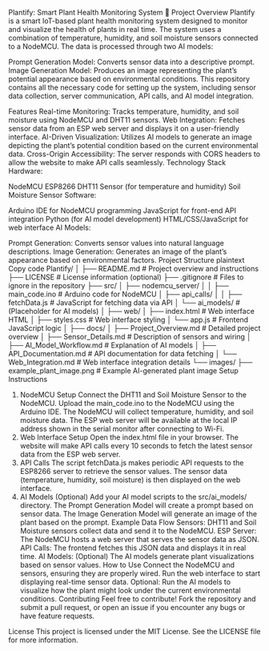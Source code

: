 Plantify: Smart Plant Health Monitoring System 🌿
Project Overview
Plantify is a smart IoT-based plant health monitoring system designed to monitor and visualize the health of plants in real time. The system uses a combination of temperature, humidity, and soil moisture sensors connected to a NodeMCU. The data is processed through two AI models:

Prompt Generation Model: Converts sensor data into a descriptive prompt.
Image Generation Model: Produces an image representing the plant’s potential appearance based on environmental conditions.
This repository contains all the necessary code for setting up the system, including sensor data collection, server communication, API calls, and AI model integration.

Features
Real-time Monitoring: Tracks temperature, humidity, and soil moisture using NodeMCU and DHT11 sensors.
Web Integration: Fetches sensor data from an ESP web server and displays it on a user-friendly interface.
AI-Driven Visualization: Utilizes AI models to generate an image depicting the plant’s potential condition based on the current environmental data.
Cross-Origin Accessibility: The server responds with CORS headers to allow the website to make API calls seamlessly.
Technology Stack
Hardware:

NodeMCU ESP8266
DHT11 Sensor (for temperature and humidity)
Soil Moisture Sensor
Software:

Arduino IDE for NodeMCU programming
JavaScript for front-end API integration
Python (for AI model development)
HTML/CSS/JavaScript for web interface
AI Models:

Prompt Generation: Converts sensor values into natural language descriptions.
Image Generation: Generates an image of the plant’s appearance based on environmental factors.
Project Structure
plaintext
Copy code
Plantify/
│
├── README.md                        # Project overview and instructions
├── LICENSE                          # License information (optional)
├── .gitignore                       # Files to ignore in the repository
├── src/
│   ├── nodemcu_server/
│   │   ├── main_code.ino            # Arduino code for NodeMCU
│   ├── api_calls/
│   │   ├── fetchData.js             # JavaScript for fetching data via API
│   └── ai_models/                   # (Placeholder for AI models)
│
├── web/
│   ├── index.html                   # Web interface HTML
│   ├── styles.css                   # Web interface styling
│   └── app.js                       # Frontend JavaScript logic
│
├── docs/
│   ├── Project_Overview.md          # Detailed project overview
│   ├── Sensor_Details.md            # Description of sensors and wiring
│   ├── AI_Model_Workflow.md         # Explanation of AI models
│   ├── API_Documentation.md         # API documentation for data fetching
│   └── Web_Integration.md           # Web interface integration details
└── images/
    ├── example_plant_image.png      # Example AI-generated plant image
Setup Instructions
1. NodeMCU Setup
Connect the DHT11 and Soil Moisture Sensor to the NodeMCU.
Upload the main_code.ino to the NodeMCU using the Arduino IDE.
The NodeMCU will collect temperature, humidity, and soil moisture data.
The ESP web server will be available at the local IP address shown in the serial monitor after connecting to Wi-Fi.
2. Web Interface Setup
Open the index.html file in your browser.
The website will make API calls every 10 seconds to fetch the latest sensor data from the ESP web server.
3. API Calls
The script fetchData.js makes periodic API requests to the ESP8266 server to retrieve the sensor values.
The sensor data (temperature, humidity, soil moisture) is then displayed on the web interface.
4. AI Models (Optional)
Add your AI model scripts to the src/ai_models/ directory.
The Prompt Generation Model will create a prompt based on sensor data.
The Image Generation Model will generate an image of the plant based on the prompt.
Example Data Flow
Sensors: DHT11 and Soil Moisture sensors collect data and send it to the NodeMCU.
ESP Server: The NodeMCU hosts a web server that serves the sensor data as JSON.
API Calls: The frontend fetches this JSON data and displays it in real time.
AI Models: (Optional) The AI models generate plant visualizations based on sensor values.
How to Use
Connect the NodeMCU and sensors, ensuring they are properly wired.
Run the web interface to start displaying real-time sensor data.
Optional: Run the AI models to visualize how the plant might look under the current environmental conditions.
Contributing
Feel free to contribute! Fork the repository and submit a pull request, or open an issue if you encounter any bugs or have feature requests.

License
This project is licensed under the MIT License. See the LICENSE file for more information.